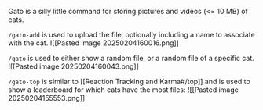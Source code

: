 Gato is a silly little command for storing pictures and videos (<= 10 MB) of cats. 

`/gato-add` is used to upload the file, optionally including a name to associate with the cat.
![[Pasted image 20250204160016.png]]

`/gato` is used to either show a random file, or a random file of a specific cat.
![[Pasted image 20250204160043.png]]

`/gato-top` is similar to [[Reaction Tracking and Karma#/top]] and is used to show a leaderboard for which cats have the most files:
![[Pasted image 20250204155553.png]]

